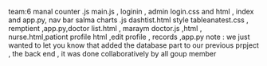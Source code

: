 team:6
manal counter .js main.js , loginin , admin login.css and html , index and app.py, nav bar 
salma charts .js dashtist.html style tableanatest.css , remptient ,app.py,doctor list.html , 
maraym doctor.js ,html , nurse.html,pationt profile html ,edit profile , records  ,app.py
note : we just wanted to let you know that added the database part to our previous prpject ,
the back end , it was done collaboratively by all goup member
